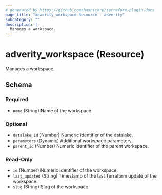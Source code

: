 ```yaml
---
# generated by https://github.com/hashicorp/terraform-plugin-docs
page_title: "adverity_workspace Resource - adverity"
subcategory: ""
description: |-
  Manages a workspace.
---
```


# adverity_workspace (Resource)

Manages a workspace.



<!-- schema generated by tfplugindocs -->
## Schema

### Required

- `name` (String) Name of the workspace.

### Optional

- `datalake_id` (Number) Numeric identifier of the datalake.
- `parameters` (Dynamic) Additional workspace parameters.
- `parent_id` (Number) Numeric identifier of the parent workspace.

### Read-Only

- `id` (Number) Numeric identifier of the workspace.
- `last_updated` (String) Timestamp of the last Terraform update of the workspace.
- `slug` (String) Slug of the workspace.
